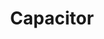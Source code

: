 ---
blog: https://capacitorjs.com/blog/
codehost: https://github.com/https://github.com/ionic-team/capacitor
logohandle: capacitorjs
sort: capacitorjs
title: Capacitor
twitter: https://x.com/capacitorjs
website: https://capacitorjs.com/
---